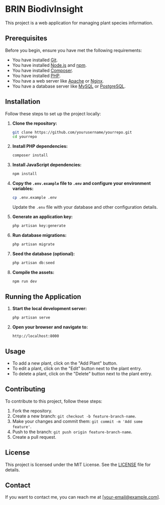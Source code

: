 # BRIN BiodivInsight

This project is a web application for managing plant species information.

## Prerequisites

Before you begin, ensure you have met the following requirements:

- You have installed [Git](https://git-scm.com/).
- You have installed [Node.js](https://nodejs.org/) and [npm](https://www.npmjs.com/).
- You have installed [Composer](https://getcomposer.org/).
- You have installed [PHP](https://www.php.net/).
- You have a web server like [Apache](https://httpd.apache.org/) or [Nginx](https://www.nginx.com/).
- You have a database server like [MySQL](https://www.mysql.com/) or [PostgreSQL](https://www.postgresql.org/).

## Installation

Follow these steps to set up the project locally:

1. **Clone the repository:**

    ```sh
    git clone https://github.com/yourusername/yourrepo.git
    cd yourrepo
    ```

2. **Install PHP dependencies:**

    ```sh
    composer install
    ```

3. **Install JavaScript dependencies:**

    ```sh
    npm install
    ```

4. **Copy the `.env.example` file to `.env` and configure your environment variables:**

    ```sh
    cp .env.example .env
    ```

    Update the `.env` file with your database and other configuration details.

5. **Generate an application key:**

    ```sh
    php artisan key:generate
    ```

6. **Run database migrations:**

    ```sh
    php artisan migrate
    ```

7. **Seed the database (optional):**

    ```sh
    php artisan db:seed
    ```

8. **Compile the assets:**

    ```sh
    npm run dev
    ```

## Running the Application

1. **Start the local development server:**

    ```sh
    php artisan serve
    ```

2. **Open your browser and navigate to:**

    ```
    http://localhost:8000
    ```

## Usage

- To add a new plant, click on the "Add Plant" button.
- To edit a plant, click on the "Edit" button next to the plant entry.
- To delete a plant, click on the "Delete" button next to the plant entry.

## Contributing

To contribute to this project, follow these steps:

1. Fork the repository.
2. Create a new branch: `git checkout -b feature-branch-name`.
3. Make your changes and commit them: `git commit -m 'Add some feature'`.
4. Push to the branch: `git push origin feature-branch-name`.
5. Create a pull request.

## License

This project is licensed under the MIT License. See the [LICENSE](LICENSE) file for details.

## Contact

If you want to contact me, you can reach me at [your-email@example.com].

